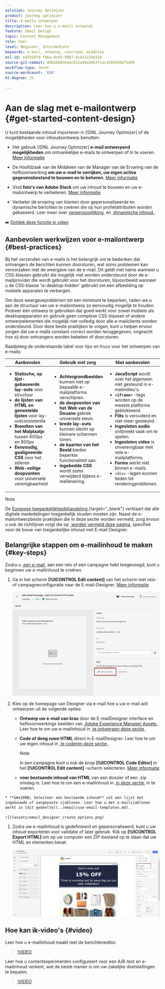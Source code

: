 ```yaml
---
solution: Journey Optimizer
product: journey optimizer
title: E-mails ontwerpen
description: Leer hoe u e-mails ontwerpt
feature: Email Design
topic: Content Management
role: User
level: Beginner, Intermediate
keywords: e-mail, ontwerp, voorraad, middelen
exl-id: e4f91870-f06a-4cd3-98b7-4c413233e310
source-git-commit: ddbab603e4ac612a49a3853fcac428950def1d98
workflow-type: tm+mt
source-wordcount: '650'
ht-degree: 2%

---
```


# Aan de slag met e-mailontwerp {#get-started-content-design}

U kunt bestaande inhoud importeren in [!DNL Journey Optimizer] of de mogelijkheden voor inhoudsontwerp benutten:

* Het gebruik [!DNL Journey Optimizer] **e-mail ontwerpend mogelijkheden** om ontvankelijke e-mails te ontwerpen of in te voeren. [Meer informatie](content-from-scratch.md)

* De Hoofdzaak van de Middelen van de Manager van de Ervaring van de hefboomwerking **om uw e-mail te verrijken, uw eigen activa gegevensbestand te bouwen en te beheren.** [Meer informatie](../integrations/assets.md)

* Vind **foto&#39;s van Adobe Stock** om uw inhoud te bouwen en uw e-mailontwerp te verbeteren. [Meer informatie](../integrations/stock.md)

* Verbeter de ervaring van klanten door gepersonaliseerde en dynamische berichten te creëren die op hun profielattributen worden gebaseerd. Leer meer over [&#x200B; verpersoonlijking &#x200B;](../personalization/personalize.md) en [&#x200B; dynamische inhoud &#x200B;](../personalization/get-started-dynamic-content.md).

➡️ [Ontdek deze functie in video](#video)

## Aanbevolen werkwijzen voor e-mailontwerp {#best-practices}

Bij het verzenden van e-mails is het belangrijk om te bedenken dat ontvangers de berichten kunnen doorsturen, wat soms problemen kan veroorzaken met de weergave van de e-mail. Dit geldt met name wanneer u CSS-klassen gebruikt die mogelijk niet worden ondersteund door de e-mailprovider die wordt gebruikt voor het doorsturen, bijvoorbeeld wanneer u de CSS-klasse &#39;is-desktop-hidden&#39; gebruikt om een afbeelding op mobiele apparaten te verbergen.

Om deze weergaveproblemen tot een minimum te beperken, raden we u aan de structuur van uw e-mailontwerp zo eenvoudig mogelijk te houden. Probeer één ontwerp te gebruiken dat goed werkt voor zowel mobiele als desktopapparaten en gebruik geen complexe CSS-klassen of andere ontwerpelementen die mogelijk niet volledig door alle e-mailclients worden ondersteund. Door deze beste praktijken te volgen, kunt u helpen ervoor zorgen dat uw e-mails constant correct worden teruggegeven, ongeacht hoe zij door ontvangers worden bekeken of door:sturen.

Raadpleeg de onderstaande tabel voor tips en trucs voor het ontwerpen van e-mails:

| Aanbevolen | Gebruik met zorg | Niet aanbevolen |
|-|-|-|
| <ul><li><b> Statische, op lijst-gebaseerde lay-outs </b> voor structuur</li> <li><b> de lijsten van HTML en genestelde lijsten </b> voor lay-outconsistentie</li> <li><b> Breedten van het Malplaatje </b> tussen 600px en 800px </li> <li><b> Eenvoudig, gealigneerde CSS </b> voor het stileren </li> <li><b> Web-veilige doopvonten </b> voor universele verenigbaarheid</li> | <ul><li><b> Achtergrondbeelden </b> kunnen niet op bepaalde e-mailplatforms verschijnen.</li><li><b> de doopvonten van het Web van de Douane </b> gebrek universele steun.</li><li><b> brede lay-outs </b> kunnen slecht op kleinere schermen tonen.</li><li><b> de kaarten van het Beeld </b> bieden beperkte functionaliteit aan.</li><li><b> ingebedde CSS </b> wordt soms verwijderd tijdens e-maillevering.</li> | <ul><li><b> JavaScript </b> wordt over het algemeen niet gesteund in e-mailmilieu&#39;s.</li> <li> <b>`<iframe>`</b> -tags worden op de meeste platforms geblokkeerd. </li> <li><b> Flits </b> is verouderd en niet meer gesteund.</li> <li><b> Ingesloten audio </b> ontbreekt vaak om te spelen.</li> <li><b> Ingesloten video </b> is onverenigbaar met vele e-mailplatforms.</li> <li> <b> Forms </b> werkt niet binnen e-mails.</li> <li> `<div>` -lagen kunnen leiden tot renderingproblemen.</li> |

>[!NOTE]
>
>De [&#x200B; Europese toegankelijkheidshandeling &#x200B;](https://eur-lex.europa.eu/legal-content/EN/TXT/?uri=CELEX%3A32019L0882){target="_blank"} verklaart dat alle digitale mededelingen toegankelijk zouden moeten zijn. Naast de e-mailontwerpbeste praktijken die in deze sectie worden vermeld, zorg ervoor u ook de richtlijnen volgt die op [&#x200B; worden vermeld deze pagina &#x200B;](accessible-content.md) specifiek voor de bouw van toegankelijke inhoud met E-mail Designer.

## Belangrijke stappen om e-mailinhoud te maken {#key-steps}

Zodra u [&#x200B; een e-mail &#x200B;](create-email.md) aan een reis of een campagne hebt toegevoegd, kunt u beginnen uw e-mailinhoud te creëren.

1. Ga in het scherm **[!UICONTROL Edit content]** van het scherm met reis- of campagneconfiguratie naar de E-mail-Designer. [Meer informatie](create-email.md#define-email-content)

   ![](assets/email_designer_edit_email_body.png)

1. Kies op de homepage van Designer via e-mail hoe u uw e-mail wilt ontwerpen uit de volgende opties:

   * **Ontwerp uw e-mail van kras** door de E-mailDesigner interface en hefboomwerkings beelden van [&#x200B; Adobe Experience Manager Assets &#x200B;](../integrations/assets.md). Leer hoe te om uw e-mailinhoud in [&#x200B; te ontwerpen deze sectie &#x200B;](content-from-scratch.md).

   * **Code of deeg ruwe HTML** direct in E-mailDesigner. Leer hoe te om uw eigen inhoud in [&#x200B; te coderen deze sectie &#x200B;](code-content.md).

     >[!NOTE]
     >
     >In een campagne kunt u ook de knop **[!UICONTROL Code Editor]** in het **[!UICONTROL Edit content]** -scherm selecteren. [Meer informatie](create-email.md#define-email-content)

   * **voer bestaande inhoud van HTML** van een dossier of een .zip omslag in. Leer hoe te om een e-mailinhoud in [&#x200B; in deze sectie &#x200B;](existing-content.md) in te voeren.
<!-- DOCAC-13676
    * **Convert image designs to HTML templates** using the AI-powered Template Accelerator feature. Learn how to transform static images into editable email templates in [this section](image-to-html.md).-->

    * **&#x200B; Selecteer een bestaande inhoud** uit een lijst met ingebouwde of aangepaste sjablonen. Leer hoe u met e-mailsjablonen werkt in [dit gedeelte](../email/use-email-templates.md).
    
    ![](assets/email_designer_create_options.png)

1. Zodra uw e-mailinhoud is gedefinieerd en gepersonaliseerd, kunt u uw inhoud exporteren voor validatie of later gebruik. Klik op **[!UICONTROL Export HTML]** om op uw computer een ZIP-bestand op te slaan dat uw HTML en elementen bevat.

   ![](assets/email_designer_export.png)

## Hoe kan ik-video&#39;s {#video}

Leer hoe u e-mailinhoud maakt met de berichteneditor.

>[!VIDEO](https://video.tv.adobe.com/v/334150?quality=12)

Leer hoe u contentexperimenten configureert voor een A/B-test en e-mailinhoud verkent, wat de beste manier is om uw zakelijke doelstellingen te bepalen.

>[!VIDEO](https://video.tv.adobe.com/v/3419893)
